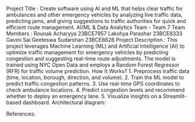 Project Title : Create software using AI and ML that helps clear traffic for ambulances and other emergency vehicles by analyzing live traffic data, predicting jams, and giving suggestions to traffic authorities for quick and efficient route management.
AI/ML & Data Analytics Team - Team 7
Team Members : Rounak Acharyya 23BCE7957
               Lakshya Parashar 23BCE8333
               Gavini Sai Geeteswa Sudarshan 23BCE8626
Project Description : This project leverages Machine Learning (ML) and Artificial Intelligence (AI) to optimize traffic management for emergency vehicles by predicting congestion and suggesting real-time route adjustments. The model is trained using NYC Open Data and employs a Random Forest Regressor (RFR) for traffic volume prediction.
How It Works? 
1️.  Preprocess traffic data (time, location, borough, direction, and volume).
2️.  Train the ML model to predict traffic congestion patterns.
3️.  Use real-time GPS coordinates to check ambulance locations.
4️.  Predict congestion levels and recommend whether to deploy an emergency lane.
5️.  Visualize insights on a Streamlit-based dashboard.
Architectural diagram:

References:
